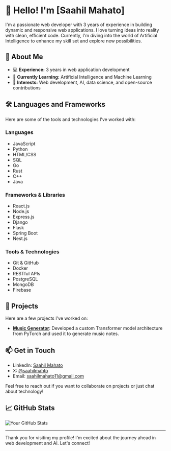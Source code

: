 # 👋 Hello! I'm [Saahil Mahato]

I'm a passionate web developer with 3 years of experience in building dynamic and responsive web applications. I love turning ideas into reality with clean, efficient code. Currently, I'm diving into the world of Artificial Intelligence to enhance my skill set and explore new possibilities.

## 🚀 About Me

- 💻 **Experience:** 3 years in web application development
- 🌱 **Currently Learning:** Artificial Intelligence and Machine Learning
- 🎯 **Interests:** Web development, AI, data science, and open-source contributions

## 🛠️ Languages and Frameworks

Here are some of the tools and technologies I've worked with:

### Languages
- JavaScript
- Python
- HTML/CSS
- SQL
- Go
- Rust
- C++
- Java

### Frameworks & Libraries
- React.js
- Node.js
- Express.js
- Django
- Flask
- Spring Boot
- Nest.js

### Tools & Technologies
- Git & GitHub
- Docker
- RESTful APIs
- PostgreSQL
- MongoDB
- Firebase

## 🌟 Projects

Here are a few projects I've worked on:

- **[Music Generator](link-to-your-project)**: Developed a custom Transformer model architecture from PyTorch and used it to generate music notes.

## 📫 Get in Touch

- LinkedIn: [Saahil Mahato]([link-to-your-linkedin](https://www.linkedin.com/in/saahil-mahato-6810ba171/))
- X: [@saahilmahto]([link-to-your-twitter](https://x.com/saahilmahto))
- Email: [saahilmahato11@gmail.com](mailto:saahilmahato11@gmail.com)

Feel free to reach out if you want to collaborate on projects or just chat about technology!

## 📈 GitHub Stats

![Your GitHub Stats](https://github-readme-stats.vercel.app/api?username=yourusername&show_icons=true&theme=radical)

---

Thank you for visiting my profile! I'm excited about the journey ahead in web development and AI. Let's connect!
